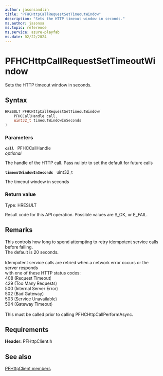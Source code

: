 ```yaml
---
author: jasonsandlin
title: "PFHCHttpCallRequestSetTimeoutWindow"
description: "Sets the HTTP timeout window in seconds."
ms.author: jasonsa
ms.topic: reference
ms.service: azure-playfab
ms.date: 02/22/2024
---
```


# PFHCHttpCallRequestSetTimeoutWindow  

Sets the HTTP timeout window in seconds.  

## Syntax  
  
```cpp
HRESULT PFHCHttpCallRequestSetTimeoutWindow(  
    PFHCCallHandle call,  
    uint32_t timeoutWindowInSeconds  
)  
```  
  
### Parameters  
  
**`call`** &nbsp; PFHCCallHandle  
*optional*  
  
The handle of the HTTP call. Pass nullptr to set the default for future calls  
  
**`timeoutWindowInSeconds`** &nbsp; uint32_t  
  
The timeout window in seconds  
  
  
### Return value
Type: HRESULT
  
Result code for this API operation. Possible values are S_OK, or E_FAIL.
  
## Remarks  
  
This controls how long to spend attempting to retry idempotent service calls before failing.<br /> The default is 20 seconds.<br /><br /> Idempotent service calls are retried when a network error occurs or the server responds <br /> with one of these HTTP status codes:<br /> 408 (Request Timeout)<br /> 429 (Too Many Requests)<br /> 500 (Internal Server Error)<br /> 502 (Bad Gateway)<br /> 503 (Service Unavailable)<br /> 504 (Gateway Timeout)<br /><br /> This must be called prior to calling PFHCHttpCallPerformAsync.<br />
  
## Requirements  
  
**Header:** PFHttpClient.h
  
## See also  
[PFHttpClient members](../pfhttpclient_members.md)  

  
  
